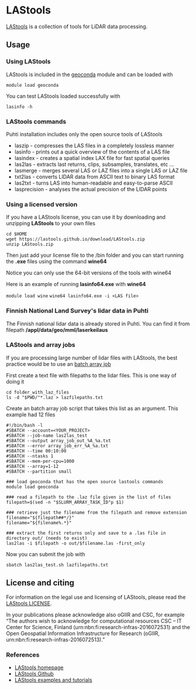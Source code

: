 # LAStools

[LAStools](https://rapidlasso.com/lastools) is a collection of tools for LiDAR data processing. 

## Usage

### Using LAStools

LAStools is included in the [geoconda](../apps/geoconda.md) module and can be loaded with

`module load geoconda` 

You can test LAStools loaded successfully with

`lasinfo -h`

### LAStools commands

Puhti installation includes only the open source tools of LAStools

* laszip - compresses the LAS files in a completely lossless manner
* lasinfo - prints out a quick overview of the contents of a LAS file
* lasindex - creates a spatial index LAX file for fast spatial queries
* las2las - extracts last returns, clips, subsamples, translates, etc ...
* lasmerge - merges several LAS or LAZ files into a single LAS or LAZ file
* txt2las - converts LIDAR data from ASCII text to binary LAS format
* las2txt - turns LAS into human-readable and easy-to-parse ASCII
* lasprecision - analyses the actual precision of the LIDAR points

### Using a licensed version

If you have a LAStools license, you can use it by downloading and unzipping __LAStools__ to your own files

```
cd $HOME
wget https://lastools.github.io/download/LAStools.zip
unzip LAStools.zip
```

Then just add your license file to the /bin folder and you can start running the __.exe__ files using the command __wine64__

Notice you can only use the 64-bit versions of the tools with wine64

Here is an example of running __lasinfo64.exe__ with __wine64__

`module load wine`
`wine64 lasinfo64.exe -i <LAS file>`

### Finnish National Land Survey's lidar data in Puhti

The Finnish national lidar data is already stored in Puhti. You can find it from filepath __/appl/data/geo/mml/laserkeilaus__

### LAStools and array jobs

If you are processing large number of lidar files with LAStools, the best practice would be to use an [batch array job](../computing/running/array-jobs.md)

First create a text file with filepaths to the lidar files. This is one way of doing it

```
cd folder_with_laz_files
ls -d "$PWD/"*.laz > lazfilepaths.txt
```

Create an batch array job script that takes this list as an argument. This example had 12 files

```
#!/bin/bash -l
#SBATCH --account=<YOUR_PROJECT>
#SBATCH --job-name las2las_test
#SBATCH --output array_job_out_%A_%a.txt
#SBATCH --error array_job_err_%A_%a.txt
#SBATCH --time 00:10:00
#SBATCH --ntasks 1
#SBATCH --mem-per-cpu=1000
#SBATCH --array=1-12
#SBATCH --partition small

### load geoconda that has the open source lastools commands
module load geoconda

### read a filepath to the .laz file given in the list of files
filepath=$(sed -n "$SLURM_ARRAY_TASK_ID"p $1)

### retrieve just the filename from the filepath and remove extension
filename="${filepath##*/}"
filename="${filename%.*}"

### extract the first returns only and save to a .las file in directory out/ (needs to exist)
las2las -i $filepath -o out/$filename.las -first_only
```

Now you can submit the job with 

`sbatch las2las_test.sh lazfilepaths.txt`

## License and citing

For information on the legal use and licensing of LAStools, please read the [LAStools LICENSE](http://lastools.org/LICENSE.txt).

In your publications please acknowledge also oGIIR and CSC, for example “The authors wish to acknowledge for computational resources CSC – IT Center for Science, Finland (urn:nbn:fi:research-infras-2016072531) and the Open Geospatial Information Infrastructure for Research (oGIIR, urn:nbn:fi:research-infras-2016072513).”

### References

* [LAStools homepage](https://rapidlasso.com/lastools/)
* [LAStools Github](https://github.com/LAStools/LAStools)
* [LAStools examples and tutorials](https://rapidlasso.com/category/tutorials/)
